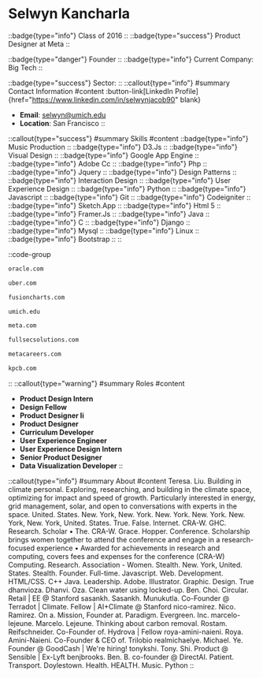 # Selwyn Kancharla
::badge{type="info"}
Class of 2016
::
::badge{type="success"}
Product Designer at Meta
::

::badge{type="danger"}
Founder
::
::badge{type="info"}
Current Company: Big Tech
::

::badge{type="success"}
Sector: 
::
::callout{type="info"}
#summary
Contact Information
#content
:button-link[LinkedIn Profile]{href="https://www.linkedin.com/in/selwynjacob90" blank}
- **Email**: selwyn@umich.edu
- **Location**: San Francisco
::

::callout{type="success"}
#summary
Skills
#content
::badge{type="info"}
Music Production
::
::badge{type="info"}
D3.Js
::
::badge{type="info"}
Visual Design
::
::badge{type="info"}
Google App Engine
::
::badge{type="info"}
Adobe Cc
::
::badge{type="info"}
Php
::
::badge{type="info"}
Jquery
::
::badge{type="info"}
Design Patterns
::
::badge{type="info"}
Interaction Design
::
::badge{type="info"}
User Experience Design
::
::badge{type="info"}
Python
::
::badge{type="info"}
Javascript
::
::badge{type="info"}
Git
::
::badge{type="info"}
Codeigniter
::
::badge{type="info"}
Sketch.App
::
::badge{type="info"}
Html 5
::
::badge{type="info"}
Framer.Js
::
::badge{type="info"}
Java
::
::badge{type="info"}
C
::
::badge{type="info"}
Django
::
::badge{type="info"}
Mysql
::
::badge{type="info"}
Linux
::
::badge{type="info"}
Bootstrap
::
::

::code-group
```bash [Oracle]
oracle.com
```
```bash [Uber]
uber.com
```
```bash [FusionCharts]
fusioncharts.com
```
```bash [University of Michigan]
umich.edu
```
```bash [Meta]
meta.com
```
```bash [Salesforce.com]
fullsecsolutions.com
```
```bash [Meta Downhole]
metacareers.com
```
```bash [Kleiner Perkins Caufield & Byers]
kpcb.com
```
::
::callout{type="warning"}
#summary
Roles
#content
- **Product Design Intern**
- **Design Fellow**
- **Product Designer Ii**
- **Product Designer**
- **Curriculum Developer**
- **User Experience Engineer**
- **User Experience Design Intern**
- **Senior Product Designer**
- **Data Visualization Developer**
::

::callout{type="info"}
#summary
About
#content
Teresa. Liu. Building in climate personal. Exploring, researching, and building in the climate space, optimizing for impact and speed of growth. Particularly interested in energy, grid management, solar, and open to conversations with experts in the space. United. States. New. York, New. York. New. York. New. York. New. York, New. York, United. States. True. False. Internet. CRA-W. GHC. Research. Scholar • The. CRA-W. Grace. Hopper. Conference. Scholarship brings women together to attend the conference and engage in a research-focused experience • Awarded for achievements in research and computing, covers fees and expenses for the conference (CRA-W) Computing. Research. Association - Women. Stealth. New. York, United. States. Stealth. Founder. Full-time. Javascript. Web. Development. HTML/CSS. C++ Java. Leadership. Adobe. Illustrator. Graphic. Design. True dhanvioza. Dhanvi. Oza. Clean water using locked-up. Ben. Choi. Circular. Retail | EE @ Stanford sasankh. Sasankh. Munukutla. Co-Founder @ Terradot | Climate. Fellow | AI+Climate @ Stanford nico-ramirez. Nico. Ramirez. On a. Mission, Founder at. Paradigm. Evergreen. Inc. marcelo-lejeune. Marcelo. Lejeune. Thinking about carbon removal. Rostam. Reifschneider. Co-Founder of. Hydrova | Fellow roya-amini-naieni. Roya. Amini-Naieni. Co-Founder & CEO of. Trilobio realmichaelye. Michael. Ye. Founder @ GoodCash | We're hiring! tonykshi. Tony. Shi. Product @ Sensible | Ex-Lyft benjbrooks. Ben. B. co-founder @ DirectAI. Patient. Transport. Doylestown. Health. HEALTH. Music. Python
::

